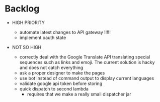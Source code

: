 # Backlog

- HIGH PRIORITY
  - automate latest changes to API gateway !!!!!
  - implement oauth state

- NOT SO HIGH
  - correctly deal with the Google Translate API translating special sequences such as links and emoji. The current solution is hacky and does not catch everything
  - ask a proper designer to make the pages
  - use bot instead of command output to display current languages
  - validate google api token before storing
  - quick dispatch to second lambda
     - requires that we make a really small dispatcher jar



